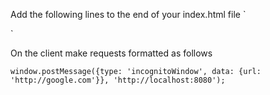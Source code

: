 Add the following lines to the end of your index.html file
`<div style="display:none;" id="extensionCheck"></div>
 <script>
 	// Connect to chrome Extension if available
 	window.postMessage({
 		type: 'preflight'
 	}, window.location.origin);
 </script>`

 On the client make requests formatted as follows

 `window.postMessage({type: 'incognitoWindow', data: {url: 'http://google.com'}}, 'http://localhost:8080');`
